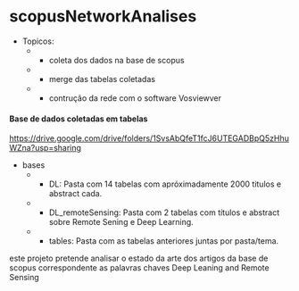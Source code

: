 # scopusNetworkAnalises

* Topicos:
  * + coleta dos dados na base de scopus
  * + merge das tabelas coletadas
  * + contrução da rede com o software Vosviewver




#### Base de dados coletadas em tabelas 
https://drive.google.com/drive/folders/1SvsAbQfeT1fcJ6UTEGADBpQ5zHhuWZna?usp=sharing

* bases
  * + DL: Pasta com 14 tabelas com apróximadamente 2000 titulos e abstract cada. 
  * + DL_remoteSensing: Pasta com 2 tabelas com títulos e abstract sobre Remote Sening e Deep Learning.
  * + tables: Pasta com as tabelas anteriores juntas por pasta/tema.





este projeto pretende analisar o estado da arte dos artigos da base de scopus correspondente as palavras chaves Deep Leaning and Remote Sensing

